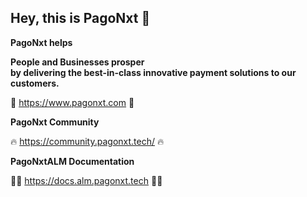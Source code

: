 ## Hey, this is PagoNxt 👋
**PagoNxt helps**

**People and Businesses prosper**<br>
**by delivering the best-in-class innovative payment solutions to our customers.**

🧙 https://www.pagonxt.com 🧙

**PagoNxt Community**

:fire: https://community.pagonxt.tech/ :fire:

**PagoNxtALM Documentation**

👩‍💻 https://docs.alm.pagonxt.tech 👩‍💻
<!--
**Here are some ideas to get you started:**

🙋‍♀️ A short introduction - what is your organization all about?
🌈 Contribution guidelines - how can the community get involved?
👩‍💻 Useful resources - where can the community find your docs? Is there anything else the community should know?
🍿 Fun facts - what does your team eat for breakfast?
🧙 Remember, you can do mighty things with the power of [Markdown](https://guides.github.com/features/mastering-markdown/)
-->

